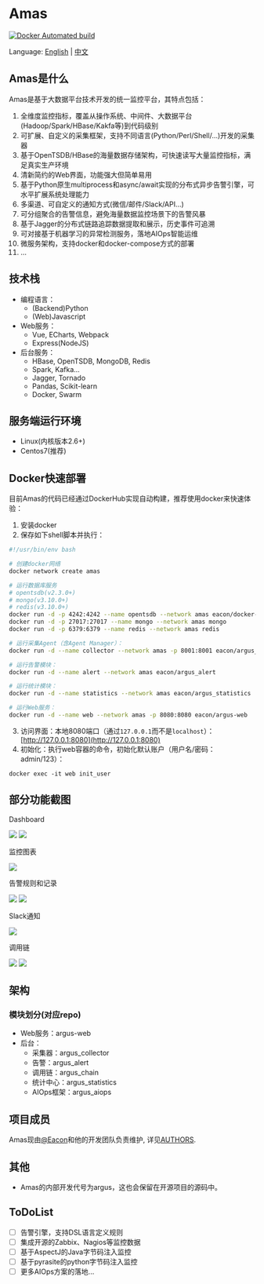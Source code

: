 # Amas

[![Docker Automated build](https://img.shields.io/docker/automated/jrottenberg/ffmpeg.svg)](https://hub.docker.com/u/eacon/)

Language: [English](README.md) | [中文](README_ch.md)


## Amas是什么
Amas是基于大数据平台技术开发的统一监控平台，其特点包括：
1. 全维度监控指标，覆盖从操作系统、中间件、大数据平台(Hadoop/Spark/HBase/Kakfa等)到代码级别
2. 可扩展、自定义的采集框架，支持不同语言(Python/Perl/Shell/...)开发的采集器
3. 基于OpenTSDB/HBase的海量数据存储架构，可快速读写大量监控指标，满足真实生产环境
4. 清新简约的Web界面，功能强大但简单易用
5. 基于Python原生multiprocess和async/await实现的分布式异步告警引擎，可水平扩展系统处理能力
6. 多渠道、可自定义的通知方式(微信/邮件/Slack/API...)
7. 可分组聚合的告警信息，避免海量数据监控场景下的告警风暴
8. 基于Jagger的分布式链路追踪数据提取和展示，历史事件可追溯
9. 可对接基于机器学习的异常检测服务，落地AIOps智能运维
10. 微服务架构，支持docker和docker-compose方式的部署
11. ...


## 技术栈
* 编程语言：
    - (Backend)Python
    - (Web)Javascript
* Web服务：
    - Vue, ECharts, Webpack
    - Express(NodeJS)
* 后台服务：
    - HBase, OpenTSDB, MongoDB, Redis
    - Spark, Kafka...
    - Jagger, Tornado
    - Pandas, Scikit-learn
    - Docker, Swarm


## 服务端运行环境
* Linux(内核版本2.6+)
* Centos7(推荐)


## Docker快速部署
目前Amas的代码已经通过DockerHub实现自动构建，推荐使用docker来快速体验：
1. 安装docker
2. 保存如下shell脚本并执行：
```bash
#!/usr/bin/env bash

# 创建docker网络
docker network create amas

# 运行数据库服务
# opentsdb(v2.3.0+)
# mongo(v3.10.0+)
# redis(v3.10.0+)
docker run -d -p 4242:4242 --name opentsdb --network amas eacon/docker-opentsdb
docker run -d -p 27017:27017 --name mongo --network amas mongo
docker run -d -p 6379:6379 --name redis --network amas redis

# 运行采集Agent（含Agent Manager）：
docker run -d --name collector --network amas -p 8001:8001 eacon/argus_collector

# 运行告警模块：
docker run -d --name alert --network amas eacon/argus_alert

# 运行统计模块：
docker run -d --name statistics --network amas eacon/argus_statistics

# 运行Web服务：
docker run -d --name web --network amas -p 8080:8080 eacon/argus-web
```
3. 访问界面：本地8080端口（通过```127.0.0.1```而不是```localhost```）：[http://127.0.0.1:8080](http://127.0.0.1:8080)
4. 初始化：执行web容器的命令，初始化默认账户（用户名/密码：admin/123）：
```
docker exec -it web init_user
```

<!-- ### Docker-Compose -->
<!-- （更新中） -->

<!-- ## 生产环境部署指南 -->
<!-- （更新中） -->


## 部分功能截图
Dashboard

![](./docs/img/Dashboard1.png)
![](./docs/img/Dashboard2.png)

监控图表

![](./docs/img/chartview.png)

告警规则和记录

![](./docs/img/alert1.png)
![](./docs/img/alert2.png)

Slack通知

![](./docs/img/alert_notify_slack.jpeg)

调用链

![](./docs/img/callchain1.png)
![](./docs/img/callchain2.png)




## 架构
### 模块划分(对应repo)
- Web服务：argus-web
- 后台：
    * 采集器：argus_collector
    * 告警：argus_alert
    * 调用链：argus_chain
    * 统计中心：argus_statistics
    * AIOps框架：argus_aiops

<!-- ### 架构图 -->





## 项目成员
Amas现由[@Eacon](https://github.com/EaconTang)和他的开发团队负责维护, 详见[AUTHORS](AUTHORS).


## 其他
* Amas的内部开发代号为argus，这也会保留在开源项目的源码中。


## ToDoList

- [ ] 告警引擎，支持DSL语言定义规则
- [ ] 集成开源的Zabbix、Nagios等监控数据
- [ ] 基于AspectJ的Java字节码注入监控
- [ ] 基于pyrasite的python字节码注入监控
- [ ] 更多AIOps方案的落地...